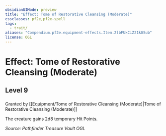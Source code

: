 ```yaml
---
obsidianUIMode: preview
title: "Effect: Tome of Restorative Cleansing (Moderate)"
cssclasses: pf2e,pf2e-spell
tags:
  - trait/
aliases: "Compendium.pf2e.equipment-effects.Item.2lbFUkCiZ21kGSub"
license: OGL
---
```

# Effect: Tome of Restorative Cleansing (Moderate)
## Level 9
### 






Granted by [[Equipment/Tome of Restorative Cleansing (Moderate)|Tome of Restorative Cleansing (Moderate)]]

The creature gains 2d8 temporary Hit Points.

*Source: Pathfinder Treasure Vault*
*OGL*